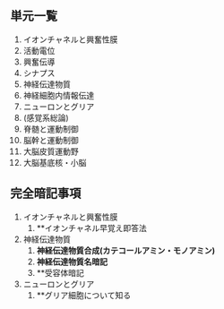 ## 単元一覧
1. イオンチャネルと興奮性膜
2. 活動電位
3. 興奮伝導
4. シナプス
5. 神経伝達物質
6. 神経細胞内情報伝達
7. ニューロンとグリア
8. (感覚系総論)
9. 脊髄と運動制御
10. 脳幹と運動制御
11. 大脳皮質運動野
12. 大脳基底核・小脳
## 完全暗記事項
1. イオンチャネルと興奮性膜
	1. **イオンチャネル早覚え即答法
2. 神経伝達物質
	1. **神経伝達物質合成(カテコールアミン・モノアミン)**
	2. **神経伝達物質名暗記**
	3. **受容体暗記
3. ニューロンとグリア
	1. **グリア細胞について知る
